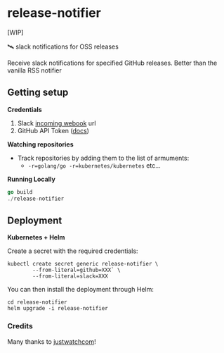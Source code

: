 # release-notifier
[WIP]

🛰 slack notifications for OSS releases

Receive slack notifications for specified GitHub releases. Better than the vanilla RSS notifier


## Getting setup
**Credentials**
1. Slack [incoming webook](https://api.slack.com/incoming-webhooks) url
2. GitHub API Token ([docs](https://help.github.com/en/github/authenticating-to-github/creating-a-personal-access-token-for-the-command-line))

**Watching repositories**
- Track repositories by adding them to the list of armuments:
  - `-r=golang/go -r=kubernetes/kubernetes` etc...


**Running Locally**
```go
go build
./release-notifier
```

## Deployment
**Kubernetes + Helm**

Create a secret with the required credentials:
```shell script
kubectl create secret generic release-notifier \
        --from-literal=github=XXX` \
        --from-literal=slack=XXX
```
You can then install the deployment through Helm:
```shell script
cd release-notifier
helm upgrade -i release-notifier
```


### Credits
Many thanks to [justwatchcom](https://github.com/justwatchcom)!
